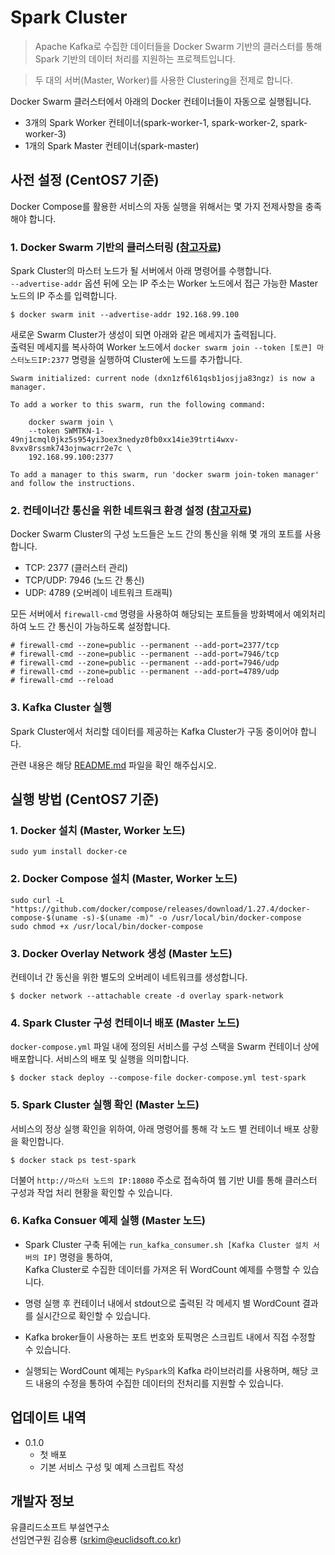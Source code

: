 # Spark Cluster
> Apache Kafka로 수집한 데이터들을 Docker Swarm 기반의 클러스터를 통해 Spark 기반의 데이터 처리를 지원하는 프로젝트입니다.  
   
   
> 두 대의 서버(Master, Worker)를 사용한 Clustering을 전제로 합니다.

Docker Swarm 클러스터에서 아래의 Docker 컨테이너들이 자동으로 실행됩니다.

* 3개의 Spark Worker 컨테이너(spark-worker-1, spark-worker-2, spark-worker-3)
* 1개의 Spark Master 컨테이너(spark-master)  
  

## 사전 설정 (CentOS7 기준)

Docker Compose를 활용한 서비스의 자동 실행을 위해서는 몇 가지 전제사항을 충족해야 합니다.

### 1. Docker Swarm 기반의 클러스터링 ([참고자료](https://docs.docker.com/engine/swarm/swarm-tutorial/create-swarm/))

Spark Cluster의 마스터 노드가 될 서버에서 아래 명령어를 수행합니다.  
`--advertise-addr` 옵션 뒤에 오는 IP 주소는 Worker 노드에서 접근 가능한 Master 노드의 IP 주소를 입력합니다.

`$ docker swarm init --advertise-addr 192.168.99.100`

새로운 Swarm Cluster가 생성이 되면 아래와 같은 메세지가 출력됩니다.  
출력된 메세지를 복사하여 Worker 노드에서 `docker swarm join --token [토큰] 마스터노드IP:2377` 명령을 실행하여 Cluster에 노드를 추가합니다.

```
Swarm initialized: current node (dxn1zf6l61qsb1josjja83ngz) is now a manager.

To add a worker to this swarm, run the following command:

    docker swarm join \
    --token SWMTKN-1-49nj1cmql0jkz5s954yi3oex3nedyz0fb0xx14ie39trti4wxv-8vxv8rssmk743ojnwacrr2e7c \
    192.168.99.100:2377

To add a manager to this swarm, run 'docker swarm join-token manager' and follow the instructions.
```


### 2. 컨테이너간 통신을 위한 네트워크 환경 설정 ([참고자료](https://docs.docker.com/engine/swarm/swarm-tutorial/))

Docker Swarm Cluster의 구성 노드들은 노드 간의 통신을 위해 몇 개의 포트를 사용합니다.

* TCP: 2377 (클러스터 관리)
* TCP/UDP: 7946 (노드 간 통신)
* UDP: 4789 (오버레이 네트워크 트래픽)

모든 서버에서 `firewall-cmd` 명령을 사용하여 해당되는 포트들을 방화벽에서 예외처리하여 노드 간 통신이 가능하도록 설정합니다.
   

```
# firewall-cmd --zone=public --permanent --add-port=2377/tcp
# firewall-cmd --zone=public --permanent --add-port=7946/tcp
# firewall-cmd --zone=public --permanent --add-port=7946/udp
# firewall-cmd --zone=public --permanent --add-port=4789/udp
# firewall-cmd --reload
```



### 3. Kafka Cluster 실행

Spark Cluster에서 처리할 데이터를 제공하는 Kafka Cluster가 구동 중이어야 합니다.

관련 내용은 해당 [README.md](https://github.com/SeungryongKim/kafka_cluster/blob/master/README.md) 파일을 확인 해주십시오.



## 실행 방법 (CentOS7 기준)

### 1. Docker 설치 (Master, Worker 노드)

```
sudo yum install docker-ce
```

### 2. Docker Compose 설치 (Master, Worker 노드)

```
sudo curl -L "https://github.com/docker/compose/releases/download/1.27.4/docker-compose-$(uname -s)-$(uname -m)" -o /usr/local/bin/docker-compose
sudo chmod +x /usr/local/bin/docker-compose
```

### 3. Docker Overlay Network 생성 (Master 노드)

컨테이너 간 동신을 위한 별도의 오버레이 네트워크를 생성합니다.

```
$ docker network --attachable create -d overlay spark-network
```

### 4. Spark Cluster 구성 컨테이너 배포 (Master 노드)

`docker-compose.yml` 파일 내에 정의된 서비스를 구성 스택을 Swarm 컨테이너 상에 배포합니다. 서비스의 배포 및 실행을 의미합니다.

```
$ docker stack deploy --compose-file docker-compose.yml test-spark
```

### 5. Spark Cluster 실행 확인 (Master 노드)

서비스의 정상 실행 확인을 위하여, 아래 명령어를 통해 각 노드 별 컨테이너 배포 상황을 확인합니다.

```
$ docker stack ps test-spark
```

더불어 `http://마스터 노드의 IP:18080` 주소로 접속하여 웹 기반 UI를 통해 클러스터 구성과 작업 처리 현황을 확인할 수 있습니다.


### 6. Kafka Consuer 예제 실행 (Master 노드)

* Spark Cluster 구축 뒤에는 `run_kafka_consumer.sh [Kafka Cluster 설치 서버의 IP]` 명령을 통하여,   
Kafka Cluster로 수집한 데이터를 가져온 뒤 WordCount 예제를 수행할 수 있습니다.   

* 명령 실행 후 컨테이너 내에서 stdout으로 출력된 각 메세지 별 WordCount 결과를 실시간으로 확인할 수 있습니다.

* Kafka broker들이 사용하는 포트 번호와 토픽명은 스크립트 내에서 직접 수정할 수 있습니다.

* 실행되는 WordCount 예제는 `PySpark`의 Kafka 라이브러리를 사용하며, 해당 코드 내용의 수정을 통하여 수집한 데이터의 전처리를 지원할 수 있습니다.


## 업데이트 내역

* 0.1.0
    * 첫 배포
    * 기본 서비스 구성 및 예제 스크립트 작성

## 개발자 정보

유클리드소프트 부설연구소  
선임연구원 김승룡 (srkim@euclidsoft.co.kr)
